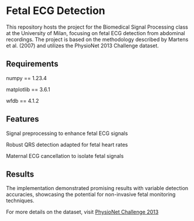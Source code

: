 # Fetal ECG Detection

This repository hosts the project for the Biomedical Signal Processing class at the University of Milan, focusing on fetal ECG detection from abdominal recordings. The project is based on the methodology described by Martens et al. (2007) and utilizes the PhysioNet 2013 Challenge dataset.

## Requirements

numpy == 1.23.4

matplotlib == 3.6.1

wfdb == 4.1.2

## Features
Signal preprocessing to enhance fetal ECG signals

Robust QRS detection adapted for fetal heart rates

Maternal ECG cancellation to isolate fetal signals

## Results
The implementation demonstrated promising results with variable detection accuracies, showcasing the potential for non-invasive fetal monitoring techniques.

For more details on the dataset, visit [PhysioNet Challenge 2013](https://physionet.org/content/challenge-2013/1.0.0/)
